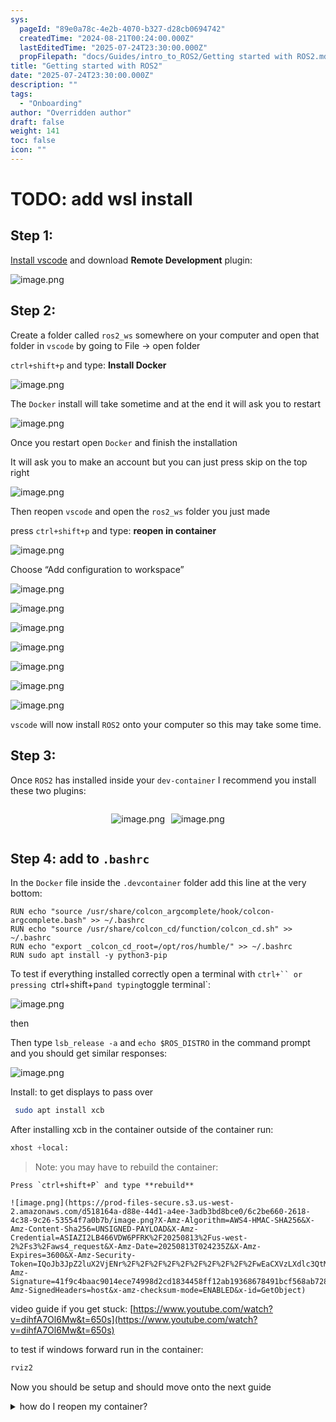 ```yaml
---
sys:
  pageId: "89e0a78c-4e2b-4070-b327-d28cb0694742"
  createdTime: "2024-08-21T00:24:00.000Z"
  lastEditedTime: "2025-07-24T23:30:00.000Z"
  propFilepath: "docs/Guides/intro_to_ROS2/Getting started with ROS2.md"
title: "Getting started with ROS2"
date: "2025-07-24T23:30:00.000Z"
description: ""
tags:
  - "Onboarding"
author: "Overridden author"
draft: false
weight: 141
toc: false
icon: ""
---
```


# TODO: add wsl install

## Step 1:

[Install vscode](https://code.visualstudio.com/download) and download **Remote Development** plugin:

![image.png](https://prod-files-secure.s3.us-west-2.amazonaws.com/d518164a-d88e-44d1-a4ee-3adb3bd8bce0/efb52993-1881-4a40-b95e-6f020334f022/image.png?X-Amz-Algorithm=AWS4-HMAC-SHA256&X-Amz-Content-Sha256=UNSIGNED-PAYLOAD&X-Amz-Credential=ASIAZI2LB4663JAP4KGA%2F20250813%2Fus-west-2%2Fs3%2Faws4_request&X-Amz-Date=20250813T024230Z&X-Amz-Expires=3600&X-Amz-Security-Token=IQoJb3JpZ2luX2VjENr%2F%2F%2F%2F%2F%2F%2F%2F%2F%2FwEaCXVzLXdlc3QtMiJIMEYCIQD7%2FseoY%2FgOZZPkK0N46yDK4oCrcKQGJ%2F1fNr9nSD6rAwIhAKBTaQBd95s%2FWTS%2FGvPF7yvCsoOu1H1nv7o6%2FEm4fAfjKv8DCCMQABoMNjM3NDIzMTgzODA1IgwuaHjSYXk0iOHlZ0Qq3ANk%2BOYMCxKecNwAnCmJcanvYws9ZC7LyxWKcn8rbblbwt%2FieUSSo35SjD9uzNfGnfnwRwR7LVz8fap2lqZ2ZTDNqaKDAiNjttNWA23Az7t8D7%2BY8cqAovJjcdUycbT9p7vClJ24DaHqEIS%2BfzhmE0ZM%2FZreUUxt3%2B%2B25zlQ%2Be9mr5oUEbM%2Fue2bSMj25r%2F2Ofb3rvqhAKtk5qWm%2BkPpLiYc%2Bv4V7MOj1ILAE%2BLKRpFlGDHMXSXg59dj8hbwWkiFnx3huy00rTfnhIuXabStFRHQKQ7Pkc5R8SCL8vs4JY0BqAYScs8paslqsTjdDpGC%2BvyrZMiGq8sDsQE53VPVsz361Ib6Gp%2BaFLBtTr%2BlEzYnaFLC6m8dYqsr2DyGSjxj1prjUrTBXMAWODESReWQ9Hoi%2BBPJWQI2duSOqhUHKeWC6df%2F2BcUhE%2BVn2eLVj6j2HaNZ4dYN%2FPGdvdewlxgBwwthUe37D2AJ6b0WuCPKXE4Tc6Ot8ZDGEn0TboCIIQmr9Ccj47oaWh4CnHzy8wqspwaifB12Aeh3MQgHXXhqycU%2FflqfRcvaXtZPnTq0FqHVQx3Z1HUB%2FIob55AYVptx%2FU9IwnIMAyQd774ELqE7ugBiSKQnmHxyDe%2Fh2WV1DCH2e%2FEBjqkAfTcSaQqnvaGur52dC7k4XKi6pz26ZjAV9w2d5NQkpjcB2cUaK%2F%2FNQ3J4AjuD03egyurb3pG99BpBE01Fabkyglp8pJq10HfXilMqqvcv4TkgSLf5DfXwMk0TA1MwVQgaocWv6pPwHahaPW2mcza7ztGHHuajVif9unYtWox04%2B24rYehsNXp0PDnuVCzcNmvCih9DSM%2BMMEZrUaMjrfInaJAtKd&X-Amz-Signature=91d0ddd90c1613383896d139ce9f1c5570b3d6e8b9083282e5bcdd6293832edc&X-Amz-SignedHeaders=host&x-amz-checksum-mode=ENABLED&x-id=GetObject)

## Step 2:

Create a folder called `ros2_ws` somewhere on your computer and open that folder in `vscode` by going to File → open folder 

`ctrl+shift+p` and type: **Install Docker**

![image.png](https://prod-files-secure.s3.us-west-2.amazonaws.com/d518164a-d88e-44d1-a4ee-3adb3bd8bce0/2269dc0e-1cd5-47ff-bceb-c04ad9b2eab0/image.png?X-Amz-Algorithm=AWS4-HMAC-SHA256&X-Amz-Content-Sha256=UNSIGNED-PAYLOAD&X-Amz-Credential=ASIAZI2LB4663JAP4KGA%2F20250813%2Fus-west-2%2Fs3%2Faws4_request&X-Amz-Date=20250813T024230Z&X-Amz-Expires=3600&X-Amz-Security-Token=IQoJb3JpZ2luX2VjENr%2F%2F%2F%2F%2F%2F%2F%2F%2F%2FwEaCXVzLXdlc3QtMiJIMEYCIQD7%2FseoY%2FgOZZPkK0N46yDK4oCrcKQGJ%2F1fNr9nSD6rAwIhAKBTaQBd95s%2FWTS%2FGvPF7yvCsoOu1H1nv7o6%2FEm4fAfjKv8DCCMQABoMNjM3NDIzMTgzODA1IgwuaHjSYXk0iOHlZ0Qq3ANk%2BOYMCxKecNwAnCmJcanvYws9ZC7LyxWKcn8rbblbwt%2FieUSSo35SjD9uzNfGnfnwRwR7LVz8fap2lqZ2ZTDNqaKDAiNjttNWA23Az7t8D7%2BY8cqAovJjcdUycbT9p7vClJ24DaHqEIS%2BfzhmE0ZM%2FZreUUxt3%2B%2B25zlQ%2Be9mr5oUEbM%2Fue2bSMj25r%2F2Ofb3rvqhAKtk5qWm%2BkPpLiYc%2Bv4V7MOj1ILAE%2BLKRpFlGDHMXSXg59dj8hbwWkiFnx3huy00rTfnhIuXabStFRHQKQ7Pkc5R8SCL8vs4JY0BqAYScs8paslqsTjdDpGC%2BvyrZMiGq8sDsQE53VPVsz361Ib6Gp%2BaFLBtTr%2BlEzYnaFLC6m8dYqsr2DyGSjxj1prjUrTBXMAWODESReWQ9Hoi%2BBPJWQI2duSOqhUHKeWC6df%2F2BcUhE%2BVn2eLVj6j2HaNZ4dYN%2FPGdvdewlxgBwwthUe37D2AJ6b0WuCPKXE4Tc6Ot8ZDGEn0TboCIIQmr9Ccj47oaWh4CnHzy8wqspwaifB12Aeh3MQgHXXhqycU%2FflqfRcvaXtZPnTq0FqHVQx3Z1HUB%2FIob55AYVptx%2FU9IwnIMAyQd774ELqE7ugBiSKQnmHxyDe%2Fh2WV1DCH2e%2FEBjqkAfTcSaQqnvaGur52dC7k4XKi6pz26ZjAV9w2d5NQkpjcB2cUaK%2F%2FNQ3J4AjuD03egyurb3pG99BpBE01Fabkyglp8pJq10HfXilMqqvcv4TkgSLf5DfXwMk0TA1MwVQgaocWv6pPwHahaPW2mcza7ztGHHuajVif9unYtWox04%2B24rYehsNXp0PDnuVCzcNmvCih9DSM%2BMMEZrUaMjrfInaJAtKd&X-Amz-Signature=50a6063f5424dc094b583e86256da96be13a6bfa909ad2beb5c9651607ef3891&X-Amz-SignedHeaders=host&x-amz-checksum-mode=ENABLED&x-id=GetObject)

The `Docker` install will take sometime and at the end it will ask you to restart

![image.png](https://prod-files-secure.s3.us-west-2.amazonaws.com/d518164a-d88e-44d1-a4ee-3adb3bd8bce0/ed233f78-be33-4b1f-b89c-9c346c0e961e/image.png?X-Amz-Algorithm=AWS4-HMAC-SHA256&X-Amz-Content-Sha256=UNSIGNED-PAYLOAD&X-Amz-Credential=ASIAZI2LB4663JAP4KGA%2F20250813%2Fus-west-2%2Fs3%2Faws4_request&X-Amz-Date=20250813T024230Z&X-Amz-Expires=3600&X-Amz-Security-Token=IQoJb3JpZ2luX2VjENr%2F%2F%2F%2F%2F%2F%2F%2F%2F%2FwEaCXVzLXdlc3QtMiJIMEYCIQD7%2FseoY%2FgOZZPkK0N46yDK4oCrcKQGJ%2F1fNr9nSD6rAwIhAKBTaQBd95s%2FWTS%2FGvPF7yvCsoOu1H1nv7o6%2FEm4fAfjKv8DCCMQABoMNjM3NDIzMTgzODA1IgwuaHjSYXk0iOHlZ0Qq3ANk%2BOYMCxKecNwAnCmJcanvYws9ZC7LyxWKcn8rbblbwt%2FieUSSo35SjD9uzNfGnfnwRwR7LVz8fap2lqZ2ZTDNqaKDAiNjttNWA23Az7t8D7%2BY8cqAovJjcdUycbT9p7vClJ24DaHqEIS%2BfzhmE0ZM%2FZreUUxt3%2B%2B25zlQ%2Be9mr5oUEbM%2Fue2bSMj25r%2F2Ofb3rvqhAKtk5qWm%2BkPpLiYc%2Bv4V7MOj1ILAE%2BLKRpFlGDHMXSXg59dj8hbwWkiFnx3huy00rTfnhIuXabStFRHQKQ7Pkc5R8SCL8vs4JY0BqAYScs8paslqsTjdDpGC%2BvyrZMiGq8sDsQE53VPVsz361Ib6Gp%2BaFLBtTr%2BlEzYnaFLC6m8dYqsr2DyGSjxj1prjUrTBXMAWODESReWQ9Hoi%2BBPJWQI2duSOqhUHKeWC6df%2F2BcUhE%2BVn2eLVj6j2HaNZ4dYN%2FPGdvdewlxgBwwthUe37D2AJ6b0WuCPKXE4Tc6Ot8ZDGEn0TboCIIQmr9Ccj47oaWh4CnHzy8wqspwaifB12Aeh3MQgHXXhqycU%2FflqfRcvaXtZPnTq0FqHVQx3Z1HUB%2FIob55AYVptx%2FU9IwnIMAyQd774ELqE7ugBiSKQnmHxyDe%2Fh2WV1DCH2e%2FEBjqkAfTcSaQqnvaGur52dC7k4XKi6pz26ZjAV9w2d5NQkpjcB2cUaK%2F%2FNQ3J4AjuD03egyurb3pG99BpBE01Fabkyglp8pJq10HfXilMqqvcv4TkgSLf5DfXwMk0TA1MwVQgaocWv6pPwHahaPW2mcza7ztGHHuajVif9unYtWox04%2B24rYehsNXp0PDnuVCzcNmvCih9DSM%2BMMEZrUaMjrfInaJAtKd&X-Amz-Signature=de77c4fd286a9e1fd757e4ffe12793896b09ec8ded2b14c69b47764b607f9aa8&X-Amz-SignedHeaders=host&x-amz-checksum-mode=ENABLED&x-id=GetObject)

Once you restart open `Docker` and finish the installation

It will ask you to make an account but you can just press skip on the top right

![image.png](https://prod-files-secure.s3.us-west-2.amazonaws.com/d518164a-d88e-44d1-a4ee-3adb3bd8bce0/21010ad9-1659-4fd9-9f59-9932a09b2a3d/image.png?X-Amz-Algorithm=AWS4-HMAC-SHA256&X-Amz-Content-Sha256=UNSIGNED-PAYLOAD&X-Amz-Credential=ASIAZI2LB4663JAP4KGA%2F20250813%2Fus-west-2%2Fs3%2Faws4_request&X-Amz-Date=20250813T024230Z&X-Amz-Expires=3600&X-Amz-Security-Token=IQoJb3JpZ2luX2VjENr%2F%2F%2F%2F%2F%2F%2F%2F%2F%2FwEaCXVzLXdlc3QtMiJIMEYCIQD7%2FseoY%2FgOZZPkK0N46yDK4oCrcKQGJ%2F1fNr9nSD6rAwIhAKBTaQBd95s%2FWTS%2FGvPF7yvCsoOu1H1nv7o6%2FEm4fAfjKv8DCCMQABoMNjM3NDIzMTgzODA1IgwuaHjSYXk0iOHlZ0Qq3ANk%2BOYMCxKecNwAnCmJcanvYws9ZC7LyxWKcn8rbblbwt%2FieUSSo35SjD9uzNfGnfnwRwR7LVz8fap2lqZ2ZTDNqaKDAiNjttNWA23Az7t8D7%2BY8cqAovJjcdUycbT9p7vClJ24DaHqEIS%2BfzhmE0ZM%2FZreUUxt3%2B%2B25zlQ%2Be9mr5oUEbM%2Fue2bSMj25r%2F2Ofb3rvqhAKtk5qWm%2BkPpLiYc%2Bv4V7MOj1ILAE%2BLKRpFlGDHMXSXg59dj8hbwWkiFnx3huy00rTfnhIuXabStFRHQKQ7Pkc5R8SCL8vs4JY0BqAYScs8paslqsTjdDpGC%2BvyrZMiGq8sDsQE53VPVsz361Ib6Gp%2BaFLBtTr%2BlEzYnaFLC6m8dYqsr2DyGSjxj1prjUrTBXMAWODESReWQ9Hoi%2BBPJWQI2duSOqhUHKeWC6df%2F2BcUhE%2BVn2eLVj6j2HaNZ4dYN%2FPGdvdewlxgBwwthUe37D2AJ6b0WuCPKXE4Tc6Ot8ZDGEn0TboCIIQmr9Ccj47oaWh4CnHzy8wqspwaifB12Aeh3MQgHXXhqycU%2FflqfRcvaXtZPnTq0FqHVQx3Z1HUB%2FIob55AYVptx%2FU9IwnIMAyQd774ELqE7ugBiSKQnmHxyDe%2Fh2WV1DCH2e%2FEBjqkAfTcSaQqnvaGur52dC7k4XKi6pz26ZjAV9w2d5NQkpjcB2cUaK%2F%2FNQ3J4AjuD03egyurb3pG99BpBE01Fabkyglp8pJq10HfXilMqqvcv4TkgSLf5DfXwMk0TA1MwVQgaocWv6pPwHahaPW2mcza7ztGHHuajVif9unYtWox04%2B24rYehsNXp0PDnuVCzcNmvCih9DSM%2BMMEZrUaMjrfInaJAtKd&X-Amz-Signature=5e27c53b35fc938b468fd85a3cce104a0e17a53cfa9c910085455283489c8605&X-Amz-SignedHeaders=host&x-amz-checksum-mode=ENABLED&x-id=GetObject)

Then reopen `vscode` and open the `ros2_ws` folder you just made

press `ctrl+shift+p` and type: **reopen in container**

![image.png](https://prod-files-secure.s3.us-west-2.amazonaws.com/d518164a-d88e-44d1-a4ee-3adb3bd8bce0/4e93b8c2-41ad-488c-8095-c74205196118/image.png?X-Amz-Algorithm=AWS4-HMAC-SHA256&X-Amz-Content-Sha256=UNSIGNED-PAYLOAD&X-Amz-Credential=ASIAZI2LB4663JAP4KGA%2F20250813%2Fus-west-2%2Fs3%2Faws4_request&X-Amz-Date=20250813T024230Z&X-Amz-Expires=3600&X-Amz-Security-Token=IQoJb3JpZ2luX2VjENr%2F%2F%2F%2F%2F%2F%2F%2F%2F%2FwEaCXVzLXdlc3QtMiJIMEYCIQD7%2FseoY%2FgOZZPkK0N46yDK4oCrcKQGJ%2F1fNr9nSD6rAwIhAKBTaQBd95s%2FWTS%2FGvPF7yvCsoOu1H1nv7o6%2FEm4fAfjKv8DCCMQABoMNjM3NDIzMTgzODA1IgwuaHjSYXk0iOHlZ0Qq3ANk%2BOYMCxKecNwAnCmJcanvYws9ZC7LyxWKcn8rbblbwt%2FieUSSo35SjD9uzNfGnfnwRwR7LVz8fap2lqZ2ZTDNqaKDAiNjttNWA23Az7t8D7%2BY8cqAovJjcdUycbT9p7vClJ24DaHqEIS%2BfzhmE0ZM%2FZreUUxt3%2B%2B25zlQ%2Be9mr5oUEbM%2Fue2bSMj25r%2F2Ofb3rvqhAKtk5qWm%2BkPpLiYc%2Bv4V7MOj1ILAE%2BLKRpFlGDHMXSXg59dj8hbwWkiFnx3huy00rTfnhIuXabStFRHQKQ7Pkc5R8SCL8vs4JY0BqAYScs8paslqsTjdDpGC%2BvyrZMiGq8sDsQE53VPVsz361Ib6Gp%2BaFLBtTr%2BlEzYnaFLC6m8dYqsr2DyGSjxj1prjUrTBXMAWODESReWQ9Hoi%2BBPJWQI2duSOqhUHKeWC6df%2F2BcUhE%2BVn2eLVj6j2HaNZ4dYN%2FPGdvdewlxgBwwthUe37D2AJ6b0WuCPKXE4Tc6Ot8ZDGEn0TboCIIQmr9Ccj47oaWh4CnHzy8wqspwaifB12Aeh3MQgHXXhqycU%2FflqfRcvaXtZPnTq0FqHVQx3Z1HUB%2FIob55AYVptx%2FU9IwnIMAyQd774ELqE7ugBiSKQnmHxyDe%2Fh2WV1DCH2e%2FEBjqkAfTcSaQqnvaGur52dC7k4XKi6pz26ZjAV9w2d5NQkpjcB2cUaK%2F%2FNQ3J4AjuD03egyurb3pG99BpBE01Fabkyglp8pJq10HfXilMqqvcv4TkgSLf5DfXwMk0TA1MwVQgaocWv6pPwHahaPW2mcza7ztGHHuajVif9unYtWox04%2B24rYehsNXp0PDnuVCzcNmvCih9DSM%2BMMEZrUaMjrfInaJAtKd&X-Amz-Signature=a19b9dd883744d3fb4604d13a12e98c360b59c1a6f23a8f775bb875c92616bc8&X-Amz-SignedHeaders=host&x-amz-checksum-mode=ENABLED&x-id=GetObject)

Choose “Add configuration to workspace”

![image.png](https://prod-files-secure.s3.us-west-2.amazonaws.com/d518164a-d88e-44d1-a4ee-3adb3bd8bce0/9560b282-5060-4989-ba37-97e7b2c22476/image.png?X-Amz-Algorithm=AWS4-HMAC-SHA256&X-Amz-Content-Sha256=UNSIGNED-PAYLOAD&X-Amz-Credential=ASIAZI2LB4663JAP4KGA%2F20250813%2Fus-west-2%2Fs3%2Faws4_request&X-Amz-Date=20250813T024230Z&X-Amz-Expires=3600&X-Amz-Security-Token=IQoJb3JpZ2luX2VjENr%2F%2F%2F%2F%2F%2F%2F%2F%2F%2FwEaCXVzLXdlc3QtMiJIMEYCIQD7%2FseoY%2FgOZZPkK0N46yDK4oCrcKQGJ%2F1fNr9nSD6rAwIhAKBTaQBd95s%2FWTS%2FGvPF7yvCsoOu1H1nv7o6%2FEm4fAfjKv8DCCMQABoMNjM3NDIzMTgzODA1IgwuaHjSYXk0iOHlZ0Qq3ANk%2BOYMCxKecNwAnCmJcanvYws9ZC7LyxWKcn8rbblbwt%2FieUSSo35SjD9uzNfGnfnwRwR7LVz8fap2lqZ2ZTDNqaKDAiNjttNWA23Az7t8D7%2BY8cqAovJjcdUycbT9p7vClJ24DaHqEIS%2BfzhmE0ZM%2FZreUUxt3%2B%2B25zlQ%2Be9mr5oUEbM%2Fue2bSMj25r%2F2Ofb3rvqhAKtk5qWm%2BkPpLiYc%2Bv4V7MOj1ILAE%2BLKRpFlGDHMXSXg59dj8hbwWkiFnx3huy00rTfnhIuXabStFRHQKQ7Pkc5R8SCL8vs4JY0BqAYScs8paslqsTjdDpGC%2BvyrZMiGq8sDsQE53VPVsz361Ib6Gp%2BaFLBtTr%2BlEzYnaFLC6m8dYqsr2DyGSjxj1prjUrTBXMAWODESReWQ9Hoi%2BBPJWQI2duSOqhUHKeWC6df%2F2BcUhE%2BVn2eLVj6j2HaNZ4dYN%2FPGdvdewlxgBwwthUe37D2AJ6b0WuCPKXE4Tc6Ot8ZDGEn0TboCIIQmr9Ccj47oaWh4CnHzy8wqspwaifB12Aeh3MQgHXXhqycU%2FflqfRcvaXtZPnTq0FqHVQx3Z1HUB%2FIob55AYVptx%2FU9IwnIMAyQd774ELqE7ugBiSKQnmHxyDe%2Fh2WV1DCH2e%2FEBjqkAfTcSaQqnvaGur52dC7k4XKi6pz26ZjAV9w2d5NQkpjcB2cUaK%2F%2FNQ3J4AjuD03egyurb3pG99BpBE01Fabkyglp8pJq10HfXilMqqvcv4TkgSLf5DfXwMk0TA1MwVQgaocWv6pPwHahaPW2mcza7ztGHHuajVif9unYtWox04%2B24rYehsNXp0PDnuVCzcNmvCih9DSM%2BMMEZrUaMjrfInaJAtKd&X-Amz-Signature=efea3df5f887d84036bcb49b0678df69d33cf03f61363190d824595e36a161ae&X-Amz-SignedHeaders=host&x-amz-checksum-mode=ENABLED&x-id=GetObject)

![image.png](https://prod-files-secure.s3.us-west-2.amazonaws.com/d518164a-d88e-44d1-a4ee-3adb3bd8bce0/2ee63f81-886b-48e8-a553-dc6e5eac99e4/image.png?X-Amz-Algorithm=AWS4-HMAC-SHA256&X-Amz-Content-Sha256=UNSIGNED-PAYLOAD&X-Amz-Credential=ASIAZI2LB4663JAP4KGA%2F20250813%2Fus-west-2%2Fs3%2Faws4_request&X-Amz-Date=20250813T024230Z&X-Amz-Expires=3600&X-Amz-Security-Token=IQoJb3JpZ2luX2VjENr%2F%2F%2F%2F%2F%2F%2F%2F%2F%2FwEaCXVzLXdlc3QtMiJIMEYCIQD7%2FseoY%2FgOZZPkK0N46yDK4oCrcKQGJ%2F1fNr9nSD6rAwIhAKBTaQBd95s%2FWTS%2FGvPF7yvCsoOu1H1nv7o6%2FEm4fAfjKv8DCCMQABoMNjM3NDIzMTgzODA1IgwuaHjSYXk0iOHlZ0Qq3ANk%2BOYMCxKecNwAnCmJcanvYws9ZC7LyxWKcn8rbblbwt%2FieUSSo35SjD9uzNfGnfnwRwR7LVz8fap2lqZ2ZTDNqaKDAiNjttNWA23Az7t8D7%2BY8cqAovJjcdUycbT9p7vClJ24DaHqEIS%2BfzhmE0ZM%2FZreUUxt3%2B%2B25zlQ%2Be9mr5oUEbM%2Fue2bSMj25r%2F2Ofb3rvqhAKtk5qWm%2BkPpLiYc%2Bv4V7MOj1ILAE%2BLKRpFlGDHMXSXg59dj8hbwWkiFnx3huy00rTfnhIuXabStFRHQKQ7Pkc5R8SCL8vs4JY0BqAYScs8paslqsTjdDpGC%2BvyrZMiGq8sDsQE53VPVsz361Ib6Gp%2BaFLBtTr%2BlEzYnaFLC6m8dYqsr2DyGSjxj1prjUrTBXMAWODESReWQ9Hoi%2BBPJWQI2duSOqhUHKeWC6df%2F2BcUhE%2BVn2eLVj6j2HaNZ4dYN%2FPGdvdewlxgBwwthUe37D2AJ6b0WuCPKXE4Tc6Ot8ZDGEn0TboCIIQmr9Ccj47oaWh4CnHzy8wqspwaifB12Aeh3MQgHXXhqycU%2FflqfRcvaXtZPnTq0FqHVQx3Z1HUB%2FIob55AYVptx%2FU9IwnIMAyQd774ELqE7ugBiSKQnmHxyDe%2Fh2WV1DCH2e%2FEBjqkAfTcSaQqnvaGur52dC7k4XKi6pz26ZjAV9w2d5NQkpjcB2cUaK%2F%2FNQ3J4AjuD03egyurb3pG99BpBE01Fabkyglp8pJq10HfXilMqqvcv4TkgSLf5DfXwMk0TA1MwVQgaocWv6pPwHahaPW2mcza7ztGHHuajVif9unYtWox04%2B24rYehsNXp0PDnuVCzcNmvCih9DSM%2BMMEZrUaMjrfInaJAtKd&X-Amz-Signature=90e9178fad19e94af15a3fd847d0503de531d366e3e460934896d9cb3b2d54fa&X-Amz-SignedHeaders=host&x-amz-checksum-mode=ENABLED&x-id=GetObject)

![image.png](https://prod-files-secure.s3.us-west-2.amazonaws.com/d518164a-d88e-44d1-a4ee-3adb3bd8bce0/e0fd626c-c8b6-4b2c-95d1-fa4c26514504/image.png?X-Amz-Algorithm=AWS4-HMAC-SHA256&X-Amz-Content-Sha256=UNSIGNED-PAYLOAD&X-Amz-Credential=ASIAZI2LB4663JAP4KGA%2F20250813%2Fus-west-2%2Fs3%2Faws4_request&X-Amz-Date=20250813T024230Z&X-Amz-Expires=3600&X-Amz-Security-Token=IQoJb3JpZ2luX2VjENr%2F%2F%2F%2F%2F%2F%2F%2F%2F%2FwEaCXVzLXdlc3QtMiJIMEYCIQD7%2FseoY%2FgOZZPkK0N46yDK4oCrcKQGJ%2F1fNr9nSD6rAwIhAKBTaQBd95s%2FWTS%2FGvPF7yvCsoOu1H1nv7o6%2FEm4fAfjKv8DCCMQABoMNjM3NDIzMTgzODA1IgwuaHjSYXk0iOHlZ0Qq3ANk%2BOYMCxKecNwAnCmJcanvYws9ZC7LyxWKcn8rbblbwt%2FieUSSo35SjD9uzNfGnfnwRwR7LVz8fap2lqZ2ZTDNqaKDAiNjttNWA23Az7t8D7%2BY8cqAovJjcdUycbT9p7vClJ24DaHqEIS%2BfzhmE0ZM%2FZreUUxt3%2B%2B25zlQ%2Be9mr5oUEbM%2Fue2bSMj25r%2F2Ofb3rvqhAKtk5qWm%2BkPpLiYc%2Bv4V7MOj1ILAE%2BLKRpFlGDHMXSXg59dj8hbwWkiFnx3huy00rTfnhIuXabStFRHQKQ7Pkc5R8SCL8vs4JY0BqAYScs8paslqsTjdDpGC%2BvyrZMiGq8sDsQE53VPVsz361Ib6Gp%2BaFLBtTr%2BlEzYnaFLC6m8dYqsr2DyGSjxj1prjUrTBXMAWODESReWQ9Hoi%2BBPJWQI2duSOqhUHKeWC6df%2F2BcUhE%2BVn2eLVj6j2HaNZ4dYN%2FPGdvdewlxgBwwthUe37D2AJ6b0WuCPKXE4Tc6Ot8ZDGEn0TboCIIQmr9Ccj47oaWh4CnHzy8wqspwaifB12Aeh3MQgHXXhqycU%2FflqfRcvaXtZPnTq0FqHVQx3Z1HUB%2FIob55AYVptx%2FU9IwnIMAyQd774ELqE7ugBiSKQnmHxyDe%2Fh2WV1DCH2e%2FEBjqkAfTcSaQqnvaGur52dC7k4XKi6pz26ZjAV9w2d5NQkpjcB2cUaK%2F%2FNQ3J4AjuD03egyurb3pG99BpBE01Fabkyglp8pJq10HfXilMqqvcv4TkgSLf5DfXwMk0TA1MwVQgaocWv6pPwHahaPW2mcza7ztGHHuajVif9unYtWox04%2B24rYehsNXp0PDnuVCzcNmvCih9DSM%2BMMEZrUaMjrfInaJAtKd&X-Amz-Signature=8c7564a24fe13f67838a3727e0ce8246d028c53b8abcfaa57079ca00bf8f81a8&X-Amz-SignedHeaders=host&x-amz-checksum-mode=ENABLED&x-id=GetObject)

![image.png](https://prod-files-secure.s3.us-west-2.amazonaws.com/d518164a-d88e-44d1-a4ee-3adb3bd8bce0/a2e13f50-d2ab-4719-a4c2-7ced634bfc9d/image.png?X-Amz-Algorithm=AWS4-HMAC-SHA256&X-Amz-Content-Sha256=UNSIGNED-PAYLOAD&X-Amz-Credential=ASIAZI2LB4663JAP4KGA%2F20250813%2Fus-west-2%2Fs3%2Faws4_request&X-Amz-Date=20250813T024230Z&X-Amz-Expires=3600&X-Amz-Security-Token=IQoJb3JpZ2luX2VjENr%2F%2F%2F%2F%2F%2F%2F%2F%2F%2FwEaCXVzLXdlc3QtMiJIMEYCIQD7%2FseoY%2FgOZZPkK0N46yDK4oCrcKQGJ%2F1fNr9nSD6rAwIhAKBTaQBd95s%2FWTS%2FGvPF7yvCsoOu1H1nv7o6%2FEm4fAfjKv8DCCMQABoMNjM3NDIzMTgzODA1IgwuaHjSYXk0iOHlZ0Qq3ANk%2BOYMCxKecNwAnCmJcanvYws9ZC7LyxWKcn8rbblbwt%2FieUSSo35SjD9uzNfGnfnwRwR7LVz8fap2lqZ2ZTDNqaKDAiNjttNWA23Az7t8D7%2BY8cqAovJjcdUycbT9p7vClJ24DaHqEIS%2BfzhmE0ZM%2FZreUUxt3%2B%2B25zlQ%2Be9mr5oUEbM%2Fue2bSMj25r%2F2Ofb3rvqhAKtk5qWm%2BkPpLiYc%2Bv4V7MOj1ILAE%2BLKRpFlGDHMXSXg59dj8hbwWkiFnx3huy00rTfnhIuXabStFRHQKQ7Pkc5R8SCL8vs4JY0BqAYScs8paslqsTjdDpGC%2BvyrZMiGq8sDsQE53VPVsz361Ib6Gp%2BaFLBtTr%2BlEzYnaFLC6m8dYqsr2DyGSjxj1prjUrTBXMAWODESReWQ9Hoi%2BBPJWQI2duSOqhUHKeWC6df%2F2BcUhE%2BVn2eLVj6j2HaNZ4dYN%2FPGdvdewlxgBwwthUe37D2AJ6b0WuCPKXE4Tc6Ot8ZDGEn0TboCIIQmr9Ccj47oaWh4CnHzy8wqspwaifB12Aeh3MQgHXXhqycU%2FflqfRcvaXtZPnTq0FqHVQx3Z1HUB%2FIob55AYVptx%2FU9IwnIMAyQd774ELqE7ugBiSKQnmHxyDe%2Fh2WV1DCH2e%2FEBjqkAfTcSaQqnvaGur52dC7k4XKi6pz26ZjAV9w2d5NQkpjcB2cUaK%2F%2FNQ3J4AjuD03egyurb3pG99BpBE01Fabkyglp8pJq10HfXilMqqvcv4TkgSLf5DfXwMk0TA1MwVQgaocWv6pPwHahaPW2mcza7ztGHHuajVif9unYtWox04%2B24rYehsNXp0PDnuVCzcNmvCih9DSM%2BMMEZrUaMjrfInaJAtKd&X-Amz-Signature=23a50a48297349a0fb290f99b054e7d8973cb03aedf1599bc56f38a81357bec8&X-Amz-SignedHeaders=host&x-amz-checksum-mode=ENABLED&x-id=GetObject)

![image.png](https://prod-files-secure.s3.us-west-2.amazonaws.com/d518164a-d88e-44d1-a4ee-3adb3bd8bce0/6cc478ad-aaba-4bf7-9fcc-403277ab896c/image.png?X-Amz-Algorithm=AWS4-HMAC-SHA256&X-Amz-Content-Sha256=UNSIGNED-PAYLOAD&X-Amz-Credential=ASIAZI2LB4663JAP4KGA%2F20250813%2Fus-west-2%2Fs3%2Faws4_request&X-Amz-Date=20250813T024230Z&X-Amz-Expires=3600&X-Amz-Security-Token=IQoJb3JpZ2luX2VjENr%2F%2F%2F%2F%2F%2F%2F%2F%2F%2FwEaCXVzLXdlc3QtMiJIMEYCIQD7%2FseoY%2FgOZZPkK0N46yDK4oCrcKQGJ%2F1fNr9nSD6rAwIhAKBTaQBd95s%2FWTS%2FGvPF7yvCsoOu1H1nv7o6%2FEm4fAfjKv8DCCMQABoMNjM3NDIzMTgzODA1IgwuaHjSYXk0iOHlZ0Qq3ANk%2BOYMCxKecNwAnCmJcanvYws9ZC7LyxWKcn8rbblbwt%2FieUSSo35SjD9uzNfGnfnwRwR7LVz8fap2lqZ2ZTDNqaKDAiNjttNWA23Az7t8D7%2BY8cqAovJjcdUycbT9p7vClJ24DaHqEIS%2BfzhmE0ZM%2FZreUUxt3%2B%2B25zlQ%2Be9mr5oUEbM%2Fue2bSMj25r%2F2Ofb3rvqhAKtk5qWm%2BkPpLiYc%2Bv4V7MOj1ILAE%2BLKRpFlGDHMXSXg59dj8hbwWkiFnx3huy00rTfnhIuXabStFRHQKQ7Pkc5R8SCL8vs4JY0BqAYScs8paslqsTjdDpGC%2BvyrZMiGq8sDsQE53VPVsz361Ib6Gp%2BaFLBtTr%2BlEzYnaFLC6m8dYqsr2DyGSjxj1prjUrTBXMAWODESReWQ9Hoi%2BBPJWQI2duSOqhUHKeWC6df%2F2BcUhE%2BVn2eLVj6j2HaNZ4dYN%2FPGdvdewlxgBwwthUe37D2AJ6b0WuCPKXE4Tc6Ot8ZDGEn0TboCIIQmr9Ccj47oaWh4CnHzy8wqspwaifB12Aeh3MQgHXXhqycU%2FflqfRcvaXtZPnTq0FqHVQx3Z1HUB%2FIob55AYVptx%2FU9IwnIMAyQd774ELqE7ugBiSKQnmHxyDe%2Fh2WV1DCH2e%2FEBjqkAfTcSaQqnvaGur52dC7k4XKi6pz26ZjAV9w2d5NQkpjcB2cUaK%2F%2FNQ3J4AjuD03egyurb3pG99BpBE01Fabkyglp8pJq10HfXilMqqvcv4TkgSLf5DfXwMk0TA1MwVQgaocWv6pPwHahaPW2mcza7ztGHHuajVif9unYtWox04%2B24rYehsNXp0PDnuVCzcNmvCih9DSM%2BMMEZrUaMjrfInaJAtKd&X-Amz-Signature=b17243e562cbe6b0698197794f7de85f0c0f3bd4891580243b32b34d372d4ece&X-Amz-SignedHeaders=host&x-amz-checksum-mode=ENABLED&x-id=GetObject)

![image.png](https://prod-files-secure.s3.us-west-2.amazonaws.com/d518164a-d88e-44d1-a4ee-3adb3bd8bce0/53255b28-f75e-430f-b9e3-c0ac8577e42b/image.png?X-Amz-Algorithm=AWS4-HMAC-SHA256&X-Amz-Content-Sha256=UNSIGNED-PAYLOAD&X-Amz-Credential=ASIAZI2LB4663JAP4KGA%2F20250813%2Fus-west-2%2Fs3%2Faws4_request&X-Amz-Date=20250813T024230Z&X-Amz-Expires=3600&X-Amz-Security-Token=IQoJb3JpZ2luX2VjENr%2F%2F%2F%2F%2F%2F%2F%2F%2F%2FwEaCXVzLXdlc3QtMiJIMEYCIQD7%2FseoY%2FgOZZPkK0N46yDK4oCrcKQGJ%2F1fNr9nSD6rAwIhAKBTaQBd95s%2FWTS%2FGvPF7yvCsoOu1H1nv7o6%2FEm4fAfjKv8DCCMQABoMNjM3NDIzMTgzODA1IgwuaHjSYXk0iOHlZ0Qq3ANk%2BOYMCxKecNwAnCmJcanvYws9ZC7LyxWKcn8rbblbwt%2FieUSSo35SjD9uzNfGnfnwRwR7LVz8fap2lqZ2ZTDNqaKDAiNjttNWA23Az7t8D7%2BY8cqAovJjcdUycbT9p7vClJ24DaHqEIS%2BfzhmE0ZM%2FZreUUxt3%2B%2B25zlQ%2Be9mr5oUEbM%2Fue2bSMj25r%2F2Ofb3rvqhAKtk5qWm%2BkPpLiYc%2Bv4V7MOj1ILAE%2BLKRpFlGDHMXSXg59dj8hbwWkiFnx3huy00rTfnhIuXabStFRHQKQ7Pkc5R8SCL8vs4JY0BqAYScs8paslqsTjdDpGC%2BvyrZMiGq8sDsQE53VPVsz361Ib6Gp%2BaFLBtTr%2BlEzYnaFLC6m8dYqsr2DyGSjxj1prjUrTBXMAWODESReWQ9Hoi%2BBPJWQI2duSOqhUHKeWC6df%2F2BcUhE%2BVn2eLVj6j2HaNZ4dYN%2FPGdvdewlxgBwwthUe37D2AJ6b0WuCPKXE4Tc6Ot8ZDGEn0TboCIIQmr9Ccj47oaWh4CnHzy8wqspwaifB12Aeh3MQgHXXhqycU%2FflqfRcvaXtZPnTq0FqHVQx3Z1HUB%2FIob55AYVptx%2FU9IwnIMAyQd774ELqE7ugBiSKQnmHxyDe%2Fh2WV1DCH2e%2FEBjqkAfTcSaQqnvaGur52dC7k4XKi6pz26ZjAV9w2d5NQkpjcB2cUaK%2F%2FNQ3J4AjuD03egyurb3pG99BpBE01Fabkyglp8pJq10HfXilMqqvcv4TkgSLf5DfXwMk0TA1MwVQgaocWv6pPwHahaPW2mcza7ztGHHuajVif9unYtWox04%2B24rYehsNXp0PDnuVCzcNmvCih9DSM%2BMMEZrUaMjrfInaJAtKd&X-Amz-Signature=dbd3fb2edbf127620339698b920fc683ddb294250427d7ff19b507586fce4697&X-Amz-SignedHeaders=host&x-amz-checksum-mode=ENABLED&x-id=GetObject)

![image.png](https://prod-files-secure.s3.us-west-2.amazonaws.com/d518164a-d88e-44d1-a4ee-3adb3bd8bce0/7c562767-5af9-4ffb-97d1-327bcdf4ee00/image.png?X-Amz-Algorithm=AWS4-HMAC-SHA256&X-Amz-Content-Sha256=UNSIGNED-PAYLOAD&X-Amz-Credential=ASIAZI2LB4663JAP4KGA%2F20250813%2Fus-west-2%2Fs3%2Faws4_request&X-Amz-Date=20250813T024230Z&X-Amz-Expires=3600&X-Amz-Security-Token=IQoJb3JpZ2luX2VjENr%2F%2F%2F%2F%2F%2F%2F%2F%2F%2FwEaCXVzLXdlc3QtMiJIMEYCIQD7%2FseoY%2FgOZZPkK0N46yDK4oCrcKQGJ%2F1fNr9nSD6rAwIhAKBTaQBd95s%2FWTS%2FGvPF7yvCsoOu1H1nv7o6%2FEm4fAfjKv8DCCMQABoMNjM3NDIzMTgzODA1IgwuaHjSYXk0iOHlZ0Qq3ANk%2BOYMCxKecNwAnCmJcanvYws9ZC7LyxWKcn8rbblbwt%2FieUSSo35SjD9uzNfGnfnwRwR7LVz8fap2lqZ2ZTDNqaKDAiNjttNWA23Az7t8D7%2BY8cqAovJjcdUycbT9p7vClJ24DaHqEIS%2BfzhmE0ZM%2FZreUUxt3%2B%2B25zlQ%2Be9mr5oUEbM%2Fue2bSMj25r%2F2Ofb3rvqhAKtk5qWm%2BkPpLiYc%2Bv4V7MOj1ILAE%2BLKRpFlGDHMXSXg59dj8hbwWkiFnx3huy00rTfnhIuXabStFRHQKQ7Pkc5R8SCL8vs4JY0BqAYScs8paslqsTjdDpGC%2BvyrZMiGq8sDsQE53VPVsz361Ib6Gp%2BaFLBtTr%2BlEzYnaFLC6m8dYqsr2DyGSjxj1prjUrTBXMAWODESReWQ9Hoi%2BBPJWQI2duSOqhUHKeWC6df%2F2BcUhE%2BVn2eLVj6j2HaNZ4dYN%2FPGdvdewlxgBwwthUe37D2AJ6b0WuCPKXE4Tc6Ot8ZDGEn0TboCIIQmr9Ccj47oaWh4CnHzy8wqspwaifB12Aeh3MQgHXXhqycU%2FflqfRcvaXtZPnTq0FqHVQx3Z1HUB%2FIob55AYVptx%2FU9IwnIMAyQd774ELqE7ugBiSKQnmHxyDe%2Fh2WV1DCH2e%2FEBjqkAfTcSaQqnvaGur52dC7k4XKi6pz26ZjAV9w2d5NQkpjcB2cUaK%2F%2FNQ3J4AjuD03egyurb3pG99BpBE01Fabkyglp8pJq10HfXilMqqvcv4TkgSLf5DfXwMk0TA1MwVQgaocWv6pPwHahaPW2mcza7ztGHHuajVif9unYtWox04%2B24rYehsNXp0PDnuVCzcNmvCih9DSM%2BMMEZrUaMjrfInaJAtKd&X-Amz-Signature=2cee75bf415af427d4170ec433252f45bc96de5f7100ca975a5347674ea94b17&X-Amz-SignedHeaders=host&x-amz-checksum-mode=ENABLED&x-id=GetObject)

`vscode` will now install `ROS2` onto your computer so this may take some time.

## Step 3:

Once `ROS2` has installed inside your `dev-container` I recommend you install these two plugins:

<div style="display: flex;flex-direction: row; column-gap:10px; max-width: 630px;justify-content: center;">
<div>

![image.png](https://prod-files-secure.s3.us-west-2.amazonaws.com/d518164a-d88e-44d1-a4ee-3adb3bd8bce0/3fc3d550-5a54-4ba1-ba6b-faa01cdb7369/image.png?X-Amz-Algorithm=AWS4-HMAC-SHA256&X-Amz-Content-Sha256=UNSIGNED-PAYLOAD&X-Amz-Credential=ASIAZI2LB466TVIM64NC%2F20250813%2Fus-west-2%2Fs3%2Faws4_request&X-Amz-Date=20250813T024235Z&X-Amz-Expires=3600&X-Amz-Security-Token=IQoJb3JpZ2luX2VjENr%2F%2F%2F%2F%2F%2F%2F%2F%2F%2FwEaCXVzLXdlc3QtMiJHMEUCIQDH%2BfanaHNX1eS9Flisk5O6sySMNtdNuBImQz%2B72%2FeXTwIgc1SJhDa94SCnM%2BExWYiHLgwxOJwf0cuUfM4PJWsOXO4q%2FwMIIxAAGgw2Mzc0MjMxODM4MDUiDIweGIDml%2BlS3UfGZircA3tARuq%2BP8oseq6FeMNqdOJ0iYF2H%2BZwUccqfrkfBtDncQDb8UlKjvYxSXgIGYCCRnz8m2MS%2FSb%2BeeUn8Q3Yjc5IoIwfN5UEVKxQ4wMCOz3S7OW5eMX1cb%2FO0FnAFNCxXd1n9JOXV84ju8uweyrUVWTppQ4GZmf6gFFcDJ4JQIQe6%2FdwDKqYD6EMEG2rmRZrrVOv%2FZWpcUP0NAOLRJgVn2WFFj10iIQZAfXAAtVtXDlBflXZ1oh5jP86RSfDqo5Fhto1MZE2OOANRQxcBdor6Uc7uAgsem2v%2FDnsG0qpnbxtBNncrwLZOFlUVelb0XCwk3J6G1rJqrEUILBQpoepiJvev1R8pZutvUNoxvqpq%2FSHYGIaE6xOb64gk%2BQfpR6DX41cYnmganTgQ47PLGCz%2BFIdrnIAJBtACjoLUt5j%2BglSRMfnEuc8f3FNIAzGFD6ApQvwbTQpumBrYzhBY3crsFI2fq3QBC5iNM2ld6UtIcmXx2BabJ7zrZVqv7T0WiX1Y49c9Wo6DRnCWw0SdrJ9PS8DSLaD5bJ2tqYquD%2F6Et2HPabPfGkgQdjzUkUTMBe8YiDcR40fl3VDz69iFgjSxpWjE6h5Oxya6uEnJloENODTaPaSHq8w0Tm1YQpbMOXZ78QGOqUBsq%2B0LZ%2FwumG1u04Di2EtKOnflouhqAUDMHNo8VcwDB%2F5ClH0RmhpvWx6XPVDmfRTpYFaTuDUoayjgzW36e3hg8n6T4WrUNFOgxwApsmcAx8SzK0v6Aa%2Bav0Apws48lFU%2FmDFgDF%2B1Mh8yGGcqqEBv8rVauruQk3gplipi7Rh9tujVLQ%2FxMh5Tl3s4D2BFuH1c8wWCAawtJQWt1lkQFo7%2B89pEgeT&X-Amz-Signature=6b2233459e8e19d5ca3d075e2711f45ae4ad9e8462cc2a1bfcb9181151c5bf9f&X-Amz-SignedHeaders=host&x-amz-checksum-mode=ENABLED&x-id=GetObject)

</div>
<div>

![image.png](https://prod-files-secure.s3.us-west-2.amazonaws.com/d518164a-d88e-44d1-a4ee-3adb3bd8bce0/d994cc66-13c2-4093-a5a3-f84cf4601a82/image.png?X-Amz-Algorithm=AWS4-HMAC-SHA256&X-Amz-Content-Sha256=UNSIGNED-PAYLOAD&X-Amz-Credential=ASIAZI2LB4664YNV27OD%2F20250813%2Fus-west-2%2Fs3%2Faws4_request&X-Amz-Date=20250813T024235Z&X-Amz-Expires=3600&X-Amz-Security-Token=IQoJb3JpZ2luX2VjENr%2F%2F%2F%2F%2F%2F%2F%2F%2F%2FwEaCXVzLXdlc3QtMiJHMEUCIB1oN9rJgZZn0pk4Rj%2F%2BpvuD6ySdjkLK20guAB4l1I3KAiEAzQoXdvL1nc8qYxK4lLpK03k2eyUo0ux1UvKJBVdPXyoq%2FwMIIxAAGgw2Mzc0MjMxODM4MDUiDEpMMpaqhuSt8X53uyrcA2XrbKYMxPgaFJAhAWK2J7r%2F6wdZHMk%2B4dC0xX5YioODoB1IJxRNOuqDwU2xGWlR1fh6HWca8S2cIoVAEOBaE4jmRADJxyAVarAE4l%2F00ycQNIP0SazMUBRH3EQUo%2FexdLOa0AxD9liQLTEPpT7ik72J8pJHZ7ZSEjr5WeGtfxDodQJCE4EoFTPHL9vsaxSIYHopU8dFEnXcjxZMaMe7wmudsJFM3am5S0JsH7q%2FqqXyiWEY1bM4qszL4XmI3HCkUVOSznddJOru1BGU2ri5dc2Uxdru5KgGysSrRM3lccMPzrpEBkn0iYo762cvDLiafK%2BbBfTRmOT5Pz6NoaNyY8KCg9ViIMxwpqIDOC0XasL68kNDgFh3xmSMEstj%2BIe9cT187mWdk%2BtN7H2nI8VencvQZblFD8g5NHAoIeHvyN4%2BIDq38rEGZ5dfoZzDynMTADwM5SfXIseHSDtjgAIN%2F3okTf4u6ro09BM3SrxrwkXF0LNjj%2B5NkuEgdrWsFOXXUcooWwD8CENqfiFeZ%2BzhjDNBEh%2BKXOiPqhVEgKSi6UyYfbdg2Njti%2FUl2RL%2BJNjFMr2mBQ3uAJv9iaDBmjxi%2BKVRNnYE2vpJmKz1BykQZxgy44pMOZvTaFBZDEniMKva78QGOqUBnqBzdtk83JIacGbe7XB3DJUdbqQZsB4yGekf7wYEivcI6MqpHXJeOdYJ6NeNVrJXXCJsvPmFNIHColFylOT5SjMYf8tZDVMRT5XTB%2FtQdy1fPOX8benOJC6vS9k5ha%2Fal5b0E3DdlwJM8QZ7fC%2B8zHA2JdB09zARpUA%2BG2642UqwrlgnCbMcwv7gHQoxtaocXjOOVd9JWD6%2BtESAKyw%2F%2BLjw3jC3&X-Amz-Signature=eba165f26b90b987f4fa2a3235b4a3a8003b4e13b3379e5cc6c5da7a6ffe8ab8&X-Amz-SignedHeaders=host&x-amz-checksum-mode=ENABLED&x-id=GetObject)

</div>
</div>

## Step 4: add to `.bashrc`

In the `Docker` file inside the `.devcontainer` folder add this line at the very bottom: 

```docker
RUN echo "source /usr/share/colcon_argcomplete/hook/colcon-argcomplete.bash" >> ~/.bashrc
RUN echo "source /usr/share/colcon_cd/function/colcon_cd.sh" >> ~/.bashrc
RUN echo "export _colcon_cd_root=/opt/ros/humble/" >> ~/.bashrc
RUN sudo apt install -y python3-pip 
```

To test if everything installed correctly open a terminal with `ctrl+`` or pressing `ctrl+shift+p` and typing `toggle terminal`:

![image.png](https://prod-files-secure.s3.us-west-2.amazonaws.com/d518164a-d88e-44d1-a4ee-3adb3bd8bce0/6a4943d8-b04e-4c02-9a58-775f3384d1a5/image.png?X-Amz-Algorithm=AWS4-HMAC-SHA256&X-Amz-Content-Sha256=UNSIGNED-PAYLOAD&X-Amz-Credential=ASIAZI2LB4663JAP4KGA%2F20250813%2Fus-west-2%2Fs3%2Faws4_request&X-Amz-Date=20250813T024230Z&X-Amz-Expires=3600&X-Amz-Security-Token=IQoJb3JpZ2luX2VjENr%2F%2F%2F%2F%2F%2F%2F%2F%2F%2FwEaCXVzLXdlc3QtMiJIMEYCIQD7%2FseoY%2FgOZZPkK0N46yDK4oCrcKQGJ%2F1fNr9nSD6rAwIhAKBTaQBd95s%2FWTS%2FGvPF7yvCsoOu1H1nv7o6%2FEm4fAfjKv8DCCMQABoMNjM3NDIzMTgzODA1IgwuaHjSYXk0iOHlZ0Qq3ANk%2BOYMCxKecNwAnCmJcanvYws9ZC7LyxWKcn8rbblbwt%2FieUSSo35SjD9uzNfGnfnwRwR7LVz8fap2lqZ2ZTDNqaKDAiNjttNWA23Az7t8D7%2BY8cqAovJjcdUycbT9p7vClJ24DaHqEIS%2BfzhmE0ZM%2FZreUUxt3%2B%2B25zlQ%2Be9mr5oUEbM%2Fue2bSMj25r%2F2Ofb3rvqhAKtk5qWm%2BkPpLiYc%2Bv4V7MOj1ILAE%2BLKRpFlGDHMXSXg59dj8hbwWkiFnx3huy00rTfnhIuXabStFRHQKQ7Pkc5R8SCL8vs4JY0BqAYScs8paslqsTjdDpGC%2BvyrZMiGq8sDsQE53VPVsz361Ib6Gp%2BaFLBtTr%2BlEzYnaFLC6m8dYqsr2DyGSjxj1prjUrTBXMAWODESReWQ9Hoi%2BBPJWQI2duSOqhUHKeWC6df%2F2BcUhE%2BVn2eLVj6j2HaNZ4dYN%2FPGdvdewlxgBwwthUe37D2AJ6b0WuCPKXE4Tc6Ot8ZDGEn0TboCIIQmr9Ccj47oaWh4CnHzy8wqspwaifB12Aeh3MQgHXXhqycU%2FflqfRcvaXtZPnTq0FqHVQx3Z1HUB%2FIob55AYVptx%2FU9IwnIMAyQd774ELqE7ugBiSKQnmHxyDe%2Fh2WV1DCH2e%2FEBjqkAfTcSaQqnvaGur52dC7k4XKi6pz26ZjAV9w2d5NQkpjcB2cUaK%2F%2FNQ3J4AjuD03egyurb3pG99BpBE01Fabkyglp8pJq10HfXilMqqvcv4TkgSLf5DfXwMk0TA1MwVQgaocWv6pPwHahaPW2mcza7ztGHHuajVif9unYtWox04%2B24rYehsNXp0PDnuVCzcNmvCih9DSM%2BMMEZrUaMjrfInaJAtKd&X-Amz-Signature=64a0c8a5906c42af39e9f5c964fea21888947dd139a462e1ba599cce9c05a149&X-Amz-SignedHeaders=host&x-amz-checksum-mode=ENABLED&x-id=GetObject)

then 

Then type `lsb_release -a` and `echo $ROS_DISTRO` in the command prompt and you should get similar responses:

![image.png](https://prod-files-secure.s3.us-west-2.amazonaws.com/d518164a-d88e-44d1-a4ee-3adb3bd8bce0/3e635dec-a805-4e85-8b9e-d000e5b71a4e/image.png?X-Amz-Algorithm=AWS4-HMAC-SHA256&X-Amz-Content-Sha256=UNSIGNED-PAYLOAD&X-Amz-Credential=ASIAZI2LB4663JAP4KGA%2F20250813%2Fus-west-2%2Fs3%2Faws4_request&X-Amz-Date=20250813T024230Z&X-Amz-Expires=3600&X-Amz-Security-Token=IQoJb3JpZ2luX2VjENr%2F%2F%2F%2F%2F%2F%2F%2F%2F%2FwEaCXVzLXdlc3QtMiJIMEYCIQD7%2FseoY%2FgOZZPkK0N46yDK4oCrcKQGJ%2F1fNr9nSD6rAwIhAKBTaQBd95s%2FWTS%2FGvPF7yvCsoOu1H1nv7o6%2FEm4fAfjKv8DCCMQABoMNjM3NDIzMTgzODA1IgwuaHjSYXk0iOHlZ0Qq3ANk%2BOYMCxKecNwAnCmJcanvYws9ZC7LyxWKcn8rbblbwt%2FieUSSo35SjD9uzNfGnfnwRwR7LVz8fap2lqZ2ZTDNqaKDAiNjttNWA23Az7t8D7%2BY8cqAovJjcdUycbT9p7vClJ24DaHqEIS%2BfzhmE0ZM%2FZreUUxt3%2B%2B25zlQ%2Be9mr5oUEbM%2Fue2bSMj25r%2F2Ofb3rvqhAKtk5qWm%2BkPpLiYc%2Bv4V7MOj1ILAE%2BLKRpFlGDHMXSXg59dj8hbwWkiFnx3huy00rTfnhIuXabStFRHQKQ7Pkc5R8SCL8vs4JY0BqAYScs8paslqsTjdDpGC%2BvyrZMiGq8sDsQE53VPVsz361Ib6Gp%2BaFLBtTr%2BlEzYnaFLC6m8dYqsr2DyGSjxj1prjUrTBXMAWODESReWQ9Hoi%2BBPJWQI2duSOqhUHKeWC6df%2F2BcUhE%2BVn2eLVj6j2HaNZ4dYN%2FPGdvdewlxgBwwthUe37D2AJ6b0WuCPKXE4Tc6Ot8ZDGEn0TboCIIQmr9Ccj47oaWh4CnHzy8wqspwaifB12Aeh3MQgHXXhqycU%2FflqfRcvaXtZPnTq0FqHVQx3Z1HUB%2FIob55AYVptx%2FU9IwnIMAyQd774ELqE7ugBiSKQnmHxyDe%2Fh2WV1DCH2e%2FEBjqkAfTcSaQqnvaGur52dC7k4XKi6pz26ZjAV9w2d5NQkpjcB2cUaK%2F%2FNQ3J4AjuD03egyurb3pG99BpBE01Fabkyglp8pJq10HfXilMqqvcv4TkgSLf5DfXwMk0TA1MwVQgaocWv6pPwHahaPW2mcza7ztGHHuajVif9unYtWox04%2B24rYehsNXp0PDnuVCzcNmvCih9DSM%2BMMEZrUaMjrfInaJAtKd&X-Amz-Signature=58d72a50425738df8ef29cdcfdd8b92942b76edb0178982733c0762cc060120c&X-Amz-SignedHeaders=host&x-amz-checksum-mode=ENABLED&x-id=GetObject)

Install:  to get displays to pass over

```bash
 sudo apt install xcb
```

After installing xcb in the container outside of the container run:

```python
xhost +local:
```

> Note: you may have to rebuild the container:

	Press `ctrl+shift+P` and type **rebuild**

	![image.png](https://prod-files-secure.s3.us-west-2.amazonaws.com/d518164a-d88e-44d1-a4ee-3adb3bd8bce0/6c2be660-2618-4c38-9c26-53554f7a0b7b/image.png?X-Amz-Algorithm=AWS4-HMAC-SHA256&X-Amz-Content-Sha256=UNSIGNED-PAYLOAD&X-Amz-Credential=ASIAZI2LB466VDW6PFRK%2F20250813%2Fus-west-2%2Fs3%2Faws4_request&X-Amz-Date=20250813T024235Z&X-Amz-Expires=3600&X-Amz-Security-Token=IQoJb3JpZ2luX2VjENr%2F%2F%2F%2F%2F%2F%2F%2F%2F%2FwEaCXVzLXdlc3QtMiJIMEYCIQCHAbVPEwilfGXnReh8WpbIaWj%2Fkkr3D1719ALlNf7rwQIhAPGuil8UubMeLu%2BTvi%2BY1oElYhTdm1pa9NR5HzRtV16VKv8DCCMQABoMNjM3NDIzMTgzODA1IgwbWdhnMqwK%2FT7Meg4q3AM39RwRWM18zmBUP0%2F%2FAZNakOiwB1ntFqMJvy3%2BFTSdbyTy94UrRa%2BTt6ofGKpAcDX0hrOa3p%2Bi50TL1rcwN5PdM2O%2FI4cVOKbcOJUMsAmv96VyTiDxiR4XRuOaCl%2Bz0OsPbQg%2B9rmjVQpAMY6xCqMaMYXt8T8Ipkmxq0Rc6cATRrCVOYFdeJmkU8luMf0zD2LoTja2%2BV3nbEZMmi9Y1MV%2BLQ6X9fn5aAW%2B0Dxy2TJaU4dkoTQK3toEKI%2FMeJcrOeykBRQS2BKxDa851fnIMfCnpHJaKGAdqE9KxQ4q3MICUhio2JwcFWIOD6nRIKLzqOraSG%2BTxx%2BcjsbW3C%2FFoWo2TCwvslR05nAf4q4kUGRochIPLER7CUZr1dQUFbE%2BNrPrFDDMVIAMmN3pSMyJp14igtz2EeDASny9bIR78C%2Fbu6IfvdRblyIxMbWXZUxoj4zi0LJDF%2FrSXYeB7NnfOafHTNJAYeLvuxz41%2Bl%2FxICPGqKlC6HLxfFxfRH62055KWvI%2FvCLyPPWbwzlkxFXVMLG4dn%2Bp5VSio0fuTJjP2tjnwQyDqzeCFc4aNyuGiJl5mqRNTwpdaCY4kMG8nZ%2BdJH4nf7nVKqyUV8XuMF1qNT5lQ%2BV6dkPXJfPYNI9uDCE2e%2FEBjqkASfzlXF7F%2B8U7jvE%2BdvD24o2PnzaHPui1gCg8l1VcF8BiAI1XqQTgucK2Nl67MllSFFbTgpcyRWUtHYHLtu%2BmyPdQAC6pTt1KN7fk5ttsml0vfg6GCUa9%2BLYS47inS302RX6p0C%2BrLMRDaX1fHpkhpID64yZ6NzH4vFDDBwV5GxvvCOv0Q9xEg%2FQ8p0TpfdEgv3CjxxlfFd2Aeuil0L5CQjkHTuQ&X-Amz-Signature=41f9c4baac9014ece74998d2cd1834458ff12ab19368678491bcf568ab728962&X-Amz-SignedHeaders=host&x-amz-checksum-mode=ENABLED&x-id=GetObject)

video guide if you get stuck: [https://www.youtube.com/watch?v=dihfA7Ol6Mw&t=650s](https://www.youtube.com/watch?v=dihfA7Ol6Mw&t=650s)

to test if windows forward run in the container:

```bash
rviz2
```

Now you should be setup and should move onto the next guide 

<details>
      <summary>how do I reopen my container?</summary>
      TODO:
  </details>
